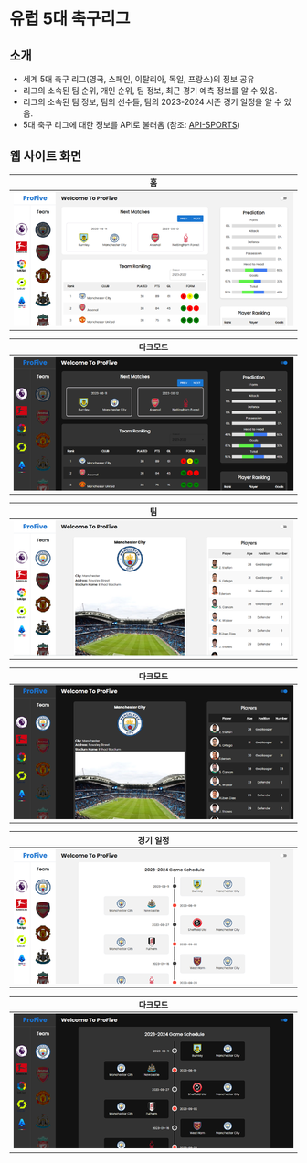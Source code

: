 # 유럽 5대 축구리그

## 소개
- 세계 5대 축구 리그(영국, 스페인, 이탈리아, 독일, 프랑스)의 정보 공유
- 리그의 소속된 팀 순위, 개인 순위, 팀 정보, 최근 경기 예측 정보를 알 수 있음.
- 리그의 소속된 팀 정보, 팀의 선수들, 팀의 2023-2024 시즌 경기 일정을 알 수 있음.
- 5대 축구 리그에 대한 정보를 API로 불러옴 (참조: [API-SPORTS][api-sports Link])

## 웹 사이트 화면
|             홈              |
| :-------------------------: |
| <img src="images/main.png"> |

|             다크모드            |
| :-----------------------------: |
| <img src="images/mainDark.png"> |

|               팀              |
| :---------------------------: |
| <img src="images/teamInfo.png"> |

|              다크모드               |
| :---------------------------------: |
| <img src="images/teamInfoDark.png"> |

|               경기 일정             |
| :---------------------------------: |
| <img src="images/gameSchedule.png"> |

|                 다크모드               |
| :-------------------------------------: |
| <img src="images/gameScheduleDark.png"> |

## 

  [api-sports Link]: <https://api-sports.io/>
